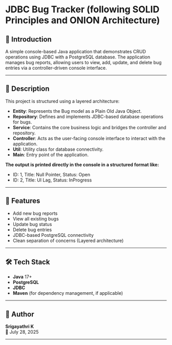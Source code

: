 # JDBC Bug Tracker (following SOLID Principles and ONION Architecture)

## 📘 Introduction

A simple console-based Java application that demonstrates CRUD operations using JDBC with a PostgreSQL database. The application manages bug reports, allowing users to view, add, update, and delete bug entries via a controller-driven console interface.

---

## 📝 Description

This project is structured using a layered architecture:
- **Entity**: Represents the Bug model as a Plain Old Java Object.
- **Repository**: Defines and implements JDBC-based database operations for bugs.
- **Service**: Contains the core business logic and bridges the controller and repository.
- **Controller**: Acts as the user-facing console interface to interact with the application.
- **Util**: Utility class for database connectivity.
- **Main**: Entry point of the application.

**The output is printed directly in the console in a structured format like:**
- ID: 1, Title: Null Pointer, Status: Open
- ID: 2, Title: UI Lag, Status: InProgress

---

## 🚀 Features

- Add new bug reports
- View all existing bugs
- Update bug status
- Delete bug entries
- JDBC-based PostgreSQL connectivity
- Clean separation of concerns (Layered architecture)

---

## 🛠️ Tech Stack

- **Java** 17+
- **PostgreSQL**
- **JDBC**
- **Maven** (for dependency management, if applicable)

---

## 👤 Author

**Srigayathri K**  
📅 July 28, 2025

---


